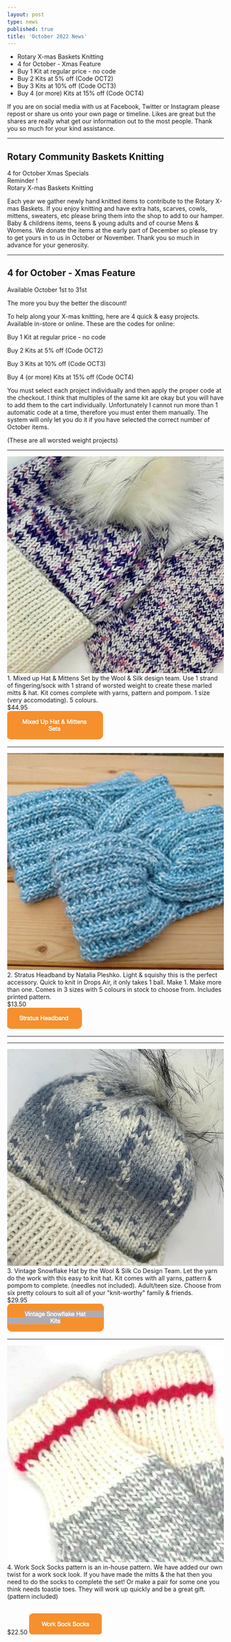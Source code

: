 ```yaml
---
layout: post
type: news
published: true
title: 'October 2022 News'
---
```


- Rotary X-mas Baskets Knitting
- 4 for October - Xmas Feature
- Buy 1 Kit at regular price - no code
- Buy 2 Kits at 5% off (Code OCT2)
- Buy 3 Kits at 10% off (Code OCT3)
- Buy 4 (or more) Kits at 15% off (Code OCT4)

If you are on social media with us at Facebook, Twitter or Instagram please repost or share us onto your own page or timeline. Likes are great but the shares are really what get our information out to the most people. Thank you so much for your kind assistance.
<hr />
<h2>Rotary Community Baskets Knitting</h2>

4 for October Xmas Specials<br />
Reminder !<br />
Rotary X-mas Baskets Knitting<br />

Each year we gather newly hand knitted items to contribute to the Rotary X-mas Baskets. If you enjoy knitting and have extra hats, scarves, cowls, mittens, sweaters, etc please bring them into the shop to add to our hamper. Baby & childrens items, teens & young adults and of course Mens & Womens. We donate the items at the early part of December so please try to get yours in to us in October or November. Thank you so much in advance for your generosity.
<hr />
<h2>4 for October - Xmas Feature</h2>
Available October 1st to 31st

The more you buy the better the discount!

To help along your X-mas knitting, here are 4 quick & easy projects. Available in-store or online. These are the codes for online:

Buy 1 Kit at regular price - no code

Buy 2 Kits at 5% off (Code OCT2)

Buy 3 Kits at 10% off (Code OCT3)

Buy 4 (or more) Kits at 15% off (Code OCT4)

You must select each project individually and then apply the proper code at the checkout. I think that multiples of the same kit are okay but you will have to add them to the cart individually. Unfortunately I cannot run more than 1 automatic code at a time, therefore you must enter them manually. The system will only let you do it if you have selected the correct number of October items.

(These are all worsted weight projects)
<hr />
<a href="https://www.woolandsilkcoshop.com/products/mixed-up-mittens-and-hat-kits"><img src="/img/mixed_up_hat_mitts.jpg"></a><br />
1. Mixed up Hat & Mittens Set by the Wool & Silk design team. Use 1 strand of fingering/sock with 1 strand of worsted weight to create these marled mitts & hat. Kit comes complete with yarns, pattern and pompom. 1 size (very accomodating). 5 colours.
<br />
$44.95 <br />
<a href="https://www.woolandsilkcoshop.com/products/mixed-up-mittens-and-hat-kits"><img src="/img/button_hat.jpg"></a><br />
<hr />
<a href="https://www.woolandsilkcoshop.com/products/stratus-headband-kit"><img src="/img/stratus_headband.jpg"></a><br />
2. Stratus Headband by Natalia Pleshko. Light & squishy this is the perfect accessory. Quick to knit in Drops Air, it only takes 1 ball. Make 1. Make more than one. Comes in 3 sizes with 5 colours in stock to choose from. Includes printed pattern.
<br />
$13.50<br />
<a href="https://www.woolandsilkcoshop.com/products/stratus-headband-kit"><img src="/img/button_headband.jpg"></a><br /><hr /><hr />
<a href="https://www.woolandsilkcoshop.com/products/vintage-snowflake-hat-kit-b-1"><img src="/img/vintage_snowflake_hat.jpg"></a><br />
3. Vintage Snowflake Hat by the Wool & Silk Co Design Team. Let the yarn do the work with this easy to knit hat. Kit comes with all yarns, pattern & pompom to complete. (needles not included). Adult/teen size. Choose from six pretty colours to suit all of your "knit-worthy" family & friends.
<br />
$29.95<br />
<a href="https://www.woolandsilkcoshop.com/products/vintage-snowflake-hat-kit-b-1"><img src="/img/button_vintage_hat.jpg"></a><br /><hr />
<a href="https://www.woolandsilkcoshop.com/products/work-sock-sock-kits"><img src="/img/work_socks.jpg"></a><br />
4. Work Sock Socks pattern is an in-house pattern. We have added our own twist for a work sock look. If you have made the mitts & the hat then you need to do the socks to complete the set! Or make a pair for some one you think needs toastie toes. They will work up quickly and be a great gift. (pattern included)<br /><br />

$22.50
<a href="https://www.woolandsilkcoshop.com/products/work-sock-sock-kits"><img src="/img/button_work_socks.jpg"></a><br />
